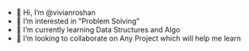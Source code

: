 - 👋 Hi, I’m @vivianroshan
- 👀 I’m interested in "Problem Solving"
- 🌱 I’m currently learning Data Structures and Algo
- 💞️ I’m looking to collaborate on Any Project which will help me learn

<!---
📫 How to reach me avreverything@gmail.com
--->

<!---
vivianroshan/vivianroshan is a ✨ special ✨ repository because its `README.md` (this file) appears on your GitHub profile.
You can click the Preview link to take a look at your changes.
--->
